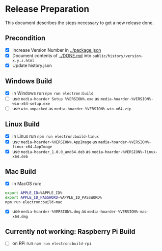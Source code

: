 # Release Preparation

This document describes the steps necessary to get a new release done.

## Precondition

- [x] Increase Version Number in [../package.json](../package.json)
- [x] Document contents of [../DONE.md](../DONE.md) into `public/history/version-x.y.z.html`
- [x] Update history.json

## Windows Build

- [x] in Windows run `npm run electron:build`
- [ ] use `media-hoarder Setup %VERSION%.exe` as `media-hoarder-%VERSION%-win-x64-setup.exe`
- [ ] use `win-unpacked` as `media-hoarder-%VERSION%-win-x64.zip`

## Linux Build

- [x] in Linux run `npm run electron:build-linux`
- [x] use `media-hoarder-%VERSION%.AppImage` as `media-hoarder-%VERSION%-linux-x64.AppImage`
- [x] use `media-hoarder_1.0.0_amd64.deb` as `media-hoarder-%VERSION%-linux-x64.deb`

## Mac Build

- [x] in MacOS run:

```bash
export APPLE_ID=%APPLE_ID%
export APPLE_ID_PASSWORD=%APPLE_ID_PASSWORD%
npm run electron:build-mac
```

- [x] use `media-hoarder-%VERSION%.dmg` as `media-hoarder-%VERSION%-mac-x64.dmg`

## Currently not working: Raspberry Pi Build

- [ ] on RPi run `npm run electron:build-rpi`
